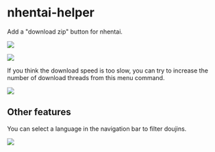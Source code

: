 # nhentai-helper

Add a "download zip" button for nhentai.

![](https://i.loli.net/2019/01/26/5c4c5d5914197.png)

![](https://i.loli.net/2018/12/26/5c23a39505d14.png)

If you think the download speed is too slow, you can try to increase the number of download threads from this menu command.

![](https://i.loli.net/2019/01/20/5c4403dedb085.png)

## Other features

You can select a language in the navigation bar to filter doujins.

![](https://i.loli.net/2019/03/25/5c98d07cca0ac.png)
